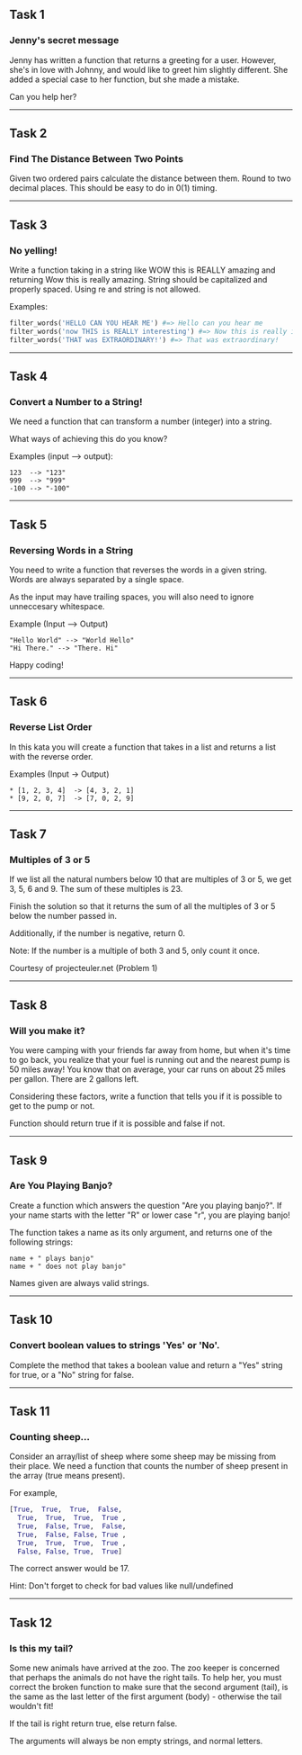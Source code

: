 ## Task 1
### Jenny's secret message
Jenny has written a function that returns a greeting for a user. However, she's in love with Johnny, and would like to greet him slightly different. She added a special case to her function, but she made a mistake.

Can you help her?

---

## Task 2
### Find The Distance Between Two Points

Given two ordered pairs calculate the distance between them. Round to two decimal places. This should be easy to do in 0(1) timing.

---

## Task 3
### No yelling!

Write a function taking in a string like WOW this is REALLY          amazing and returning Wow this is really amazing. String should be capitalized and properly spaced. Using re and string is not allowed.

Examples:

```python
filter_words('HELLO CAN YOU HEAR ME') #=> Hello can you hear me
filter_words('now THIS is REALLY interesting') #=> Now this is really interesting
filter_words('THAT was EXTRAORDINARY!') #=> That was extraordinary!
```

---

## Task 4
### Convert a Number to a String!

We need a function that can transform a number (integer) into a string.

What ways of achieving this do you know?

Examples (input --> output):
```
123  --> "123"
999  --> "999"
-100 --> "-100"
```

---

## Task 5
### Reversing Words in a String

You need to write a function that reverses the words in a given string. Words are always separated by a single space.

As the input may have trailing spaces, you will also need to ignore unneccesary whitespace.

Example (Input --> Output)

```
"Hello World" --> "World Hello"
"Hi There." --> "There. Hi"
```

Happy coding!

---

## Task 6
### Reverse List Order

In this kata you will create a function that takes in a list and returns a list with the reverse order.

Examples (Input -> Output)

```
* [1, 2, 3, 4]  -> [4, 3, 2, 1]
* [9, 2, 0, 7]  -> [7, 0, 2, 9]
```

---

## Task 7
### Multiples of 3 or 5

If we list all the natural numbers below 10 that are multiples of 3 or 5, we get 3, 5, 6 and 9. The sum of these multiples is 23.

Finish the solution so that it returns the sum of all the multiples of 3 or 5 below the number passed in.

Additionally, if the number is negative, return 0.

Note: If the number is a multiple of both 3 and 5, only count it once.

Courtesy of projecteuler.net (Problem 1)

---

## Task 8
### Will you make it?

You were camping with your friends far away from home, but when it's time to go back, you realize that your fuel is running out and the nearest pump is 50 miles away! You know that on average, your car runs on about 25 miles per gallon. There are 2 gallons left.

Considering these factors, write a function that tells you if it is possible to get to the pump or not.

Function should return true if it is possible and false if not.

---

## Task 9
### Are You Playing Banjo?

Create a function which answers the question "Are you playing banjo?".
If your name starts with the letter "R" or lower case "r", you are playing banjo!

The function takes a name as its only argument, and returns one of the following strings:

```
name + " plays banjo" 
name + " does not play banjo"
```

Names given are always valid strings.

---

## Task 10
### Convert boolean values to strings 'Yes' or 'No'.

Complete the method that takes a boolean value and return a "Yes" string for true, or a "No" string for false.

---

## Task 11
### Counting sheep...

Consider an array/list of sheep where some sheep may be missing from their place. We need a function that counts the number of sheep present in the array (true means present).

For example,

``` python
[True,  True,  True,  False,
  True,  True,  True,  True ,
  True,  False, True,  False,
  True,  False, False, True ,
  True,  True,  True,  True ,
  False, False, True,  True]
```

The correct answer would be 17.

Hint: Don't forget to check for bad values like null/undefined

---

## Task 12
### Is this my tail?

Some new animals have arrived at the zoo. The zoo keeper is concerned that perhaps the animals do not have the right tails. To help her, you must correct the broken function to make sure that the second argument (tail), is the same as the last letter of the first argument (body) - otherwise the tail wouldn't fit!

If the tail is right return true, else return false.

The arguments will always be non empty strings, and normal letters.